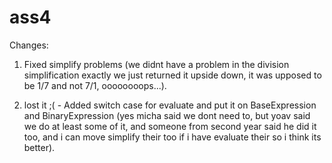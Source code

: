 # ass4
Changes:

1) Fixed simplify problems (we didnt have a problem in the division simplification exactly we just returned it upside down, it was upposed to be 1/7 and not 7/1, oooooooops...).

2) lost it ;( - Added switch case for evaluate and put it on BaseExpression and BinaryExpression (yes micha said we dont need to, but yoav said we do at least some of it, and someone from second year said he did it too, and i can move simplify their too if i have evaluate their so i think its better).
